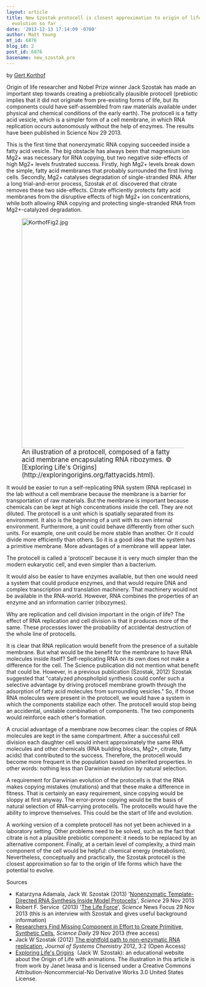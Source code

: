 ```yaml
---
layout: article
title: New Szostak protocell is closest approximation to origin of life and Darwinian
  evolution so far
date: '2013-12-13 17:14:09 -0700'
author: Matt Young
mt_id: 6876
blog_id: 2
post_id: 6876
basename: new_szostak_pro
---
```

by [Gert Korthof](http://wasdarwinwrong.com/)

Origin of life researcher and Nobel Prize winner Jack Szostak has made an important step towards creating a prebiotically plausible protocell (prebiotic implies that it did not originate from pre-existing forms of life, but its components could have self-assembled from raw materials available under physical and chemical conditions of the early earth). The protocell is a fatty acid vesicle, which is a simpler form of a cell membrane, in which RNA replication occurs autonomously without the help of enzymes. The results have been published in Science Nov 29 2013.

This is the first time that nonenzymatic RNA copying succeeded inside a fatty acid vesicle. The big obstacle has always been that magnesium ion Mg2+ was necessary for RNA copying, but two negative side-effects of high Mg2+ levels frustrated success. Firstly, high Mg2+ levels break down the simple, fatty acid membranes that probably surrounded the first living cells. Secondly, Mg2+ catalyses degradation of single-stranded RNA. After a long trial-and-error process, Szostak _et al._ discovered that citrate removes these two side-effects. Citrate efficiently protects fatty acid membranes from the disruptive effects of high Mg2+ ion concentrations, while both allowing RNA copying and protecting single-stranded RNA from Mg2+-catalyzed degradation.

<figure>
<img src="http://pandasthumb.org/archives/2013/12/12/KorthofFig2.jpg" alt="KorthofFig2.jpg" width="600" height="600" />
<figcaption markdown="span">
<big>An illustration of a protocell, composed of a fatty acid membrane encapsulating RNA ribozymes. &copy; [Exploring Life's Origins](http://exploringorigins.org/fattyacids.html).</big>

</figcaption>
</figure>

It would be easier to run a self-replicating RNA system (RNA replicase) in the lab without a cell membrane because the membrane is a barrier for transportation of raw materials. But the membrane is important because chemicals can be kept at high concentrations inside the cell. They are not diluted. The protocell is a unit which is spatially separated from its environment. It also is the beginning of a unit with its own internal environment. Furthermore, a unit could behave differently from other such units. For example, one unit could be more stable than another. Or it could divide more efficiently than others. So it is a good idea that the system has a primitive membrane. More advantages of a membrane will appear later.

The protocell is called a 'protocell' because it is very much simpler than the modern eukaryotic cell, and even simpler than a bacterium.

It would also be easier to have enzymes available, but then one would need a system that could produce enzymes, and that would require DNA and complex transcription and translation machinery. That machinery would not be available in the RNA-world. However, RNA combines the properties of an enzyme and an information carrier (ribozymes).

Why are replication and cell division important in the origin of life? The effect of RNA replication and cell division is that it produces more of the same. These processes lower the probability of accidental destruction of the whole line of protocells.

It is clear that RNA replication would benefit from the presence of a suitable membrane. But what would be the benefit for the membrane to have RNA molecules inside itself? Self-replicating RNA on its own does not make a difference for the cell. The Science publication did not mention what benefit that could be. However, in a previous publication (Szostak, 2012) Szostak suggested that "catalyzed phospholipid synthesis could confer such a selective advantage by driving protocell membrane growth through the adsorption of fatty acid molecules from surrounding vesicles." So, if those RNA molecules were present in the protocell, we would have a system in which the components stabilize each other. The protocell would stop being an accidental, unstable combination of components. The two components would reinforce each other's formation.

A crucial advantage of a membrane now becomes clear: the copies of RNA molecules are kept in the same compartment. After a successful cell division each daughter cell would inherit approximately the same RNA molecules and other chemicals (RNA building blocks, Mg2+, citrate, fatty acids) that contributed to the success. Therefore, the protocell would become more frequent in the population based on inherited properties. In other words: nothing less than Darwinian evolution by natural selection.

A requirement for Darwinian evolution of the protocells is that the RNA makes copying mistakes (mutations) and that these make a difference in fitness. That is certainly an easy requirement, since copying would be sloppy at first anyway. The error-prone copying would be the basis of natural selection of RNA-carrying protocells. The protocells would have the ability to improve themselves. This could be the start of life and evolution.

A working version of a complete protocell has not yet been achieved in a laboratory setting. Other problems need to be solved, such as the fact that citrate is not a plausible prebiotic component: it needs to be replaced by an alternative component. Finally, at a certain level of complexity, a third main component of the cell would be helpful: chemical energy (metabolism). Nevertheless, conceptually and practically, the Szostak protocell is the closest approximation so far to the origin of life forms which have the potential to evolve.

Sources<br />



* Katarzyna Adamala, Jack W. Szostak (2013) '[Nonenzymatic Template-Directed RNA Synthesis Inside Model Protocells](http://www.sciencemag.org/content/342/6162/1098)', _Science_ 29 Nov 2013
* Robert F. Service&nbsp; (2013) '[The Life Force](https://www.sciencemag.org/content/342/6162/1032.short)', _Science_ News Focus 29 Nov 2013 (this is an interview with Szostak and gives useful background information)
* [Researchers Find Missing Component in Effort to Create Primitive, Synthetic Cells](http://www.sciencedaily.com/releases/2013/11/131128141401.htm?utm_source=feedburner&amp;amp;utm_medium=feed&amp;amp;utm_campaign=Feed%3A+sciencedaily+%28ScienceDaily%3A+Latest+Science+News%29), _Science Daily_ 29 Nov 2013 (free access)
* Jack W Szostak (2012) [The eightfold path to non-enzymatic RNA replication](http://www.jsystchem.com/content/3/1/2), _Journal of Systems Chemistry_ 2012, 3:2 (Open Access)
* [Exploring Life's Origins](http://exploringorigins.org/rnaworld.html)&nbsp; (Jack W. Szostak): an educational website about the Origin of Life with animations. The illustration in this article is from work by Janet Iwasa and is licensed under a Creative Commons Attribution-Noncommercial-No Derivative Works 3.0 United States License.
